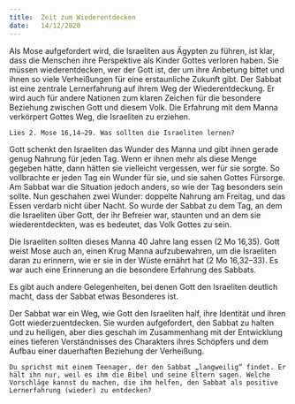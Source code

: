 ```yaml
---
title:  Zeit zum Wiederentdecken
date:   14/12/2020
---
```


Als Mose aufgefordert wird, die Israeliten aus Ägypten zu führen, ist klar, dass die Menschen ihre Perspektive als Kinder Gottes verloren haben. Sie müssen wiederentdecken, wer der Gott ist, der um ihre Anbetung bittet und ihnen so viele Verheißungen für eine erstaunliche Zukunft gibt. Der Sabbat ist eine zentrale Lernerfahrung auf ihrem Weg der Wiederentdeckung. Er wird auch für andere Nationen zum klaren Zeichen für die besondere Beziehung zwischen Gott und diesem Volk. Die Erfahrung mit dem Manna verkörpert Gottes Weg, die Israeliten zu erziehen.

`Lies 2. Mose 16,14–29. Was sollten die Israeliten lernen?`

Gott schenkt den Israeliten das Wunder des Manna und gibt ihnen gerade genug Nahrung für jeden Tag. Wenn er ihnen mehr als diese Menge gegeben hätte, dann hätten sie vielleicht vergessen, wer für sie sorgte. So vollbrachte er jeden Tag ein Wunder für sie, und sie sahen Gottes Fürsorge. Am Sabbat war die Situation jedoch anders, so wie der Tag besonders sein sollte. Nun geschahen zwei Wunder: doppelte Nahrung am Freitag, und das Essen verdarb nicht über Nacht. So wurde der Sabbat zu dem Tag, an dem die Israeliten über Gott, der ihr Befreier war, staunten und an dem sie wiederentdeckten, was es bedeutet, das Volk Gottes zu sein.

Die Israeliten sollten dieses Manna 40 Jahre lang essen (2 Mo 16,35). Gott weist Mose auch an, einen Krug Manna aufzubewahren, um die Israeliten daran zu erinnern, wie er sie in der Wüste ernährt hat (2 Mo 16,32–33). Es war auch eine Erinnerung an die besondere Erfahrung des Sabbats.

Es gibt auch andere Gelegenheiten, bei denen Gott den Israeliten deutlich macht, dass der Sabbat etwas Besonderes ist.

Der Sabbat war ein Weg, wie Gott den Israeliten half, ihre Identität und ihren Gott wiederzuentdecken. Sie wurden aufgefordert, den Sabbat zu halten und zu heiligen, aber dies geschah im Zusammenhang mit der Entwicklung eines tieferen Verständnisses des Charakters ihres Schöpfers und dem Aufbau einer dauerhaften Beziehung der Verheißung.

`Du sprichst mit einem Teenager, der den Sabbat „langweilig“ findet. Er hält ihn nur, weil es ihm die Bibel und seine Eltern sagen. Welche Vorschläge kannst du machen, die ihm helfen, den Sabbat als positive Lernerfahrung (wieder) zu entdecken?`